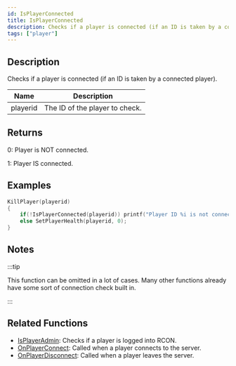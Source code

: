 ```yaml
---
id: IsPlayerConnected
title: IsPlayerConnected
description: Checks if a player is connected (if an ID is taken by a connected player).
tags: ["player"]
---
```


## Description

Checks if a player is connected (if an ID is taken by a connected player).

| Name     | Description                    |
| -------- | ------------------------------ |
| playerid | The ID of the player to check. |

## Returns

0: Player is NOT connected.

1: Player IS connected.

## Examples

```c
KillPlayer(playerid)
{
    if(!IsPlayerConnected(playerid)) printf("Player ID %i is not connected!", playerid);
    else SetPlayerHealth(playerid, 0);
}
```

## Notes

:::tip

This function can be omitted in a lot of cases. Many other functions already have some sort of connection check built in.

:::

## Related Functions

- [IsPlayerAdmin](IsPlayerAdmin.md): Checks if a player is logged into RCON.
- [OnPlayerConnect](../callbacks/OnPlayerConnect.md): Called when a player connects to the server.
- [OnPlayerDisconnect](../callbacks/OnPlayerDisconnect.md): Called when a player leaves the server.
